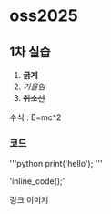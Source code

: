 # oss2025
## 1차 실습

1. **굵게**
2. *기울임*
3. ~~취소선~~

수식 : E=mc^2

### 코드
'''python
print('hello');
'''

'inline_code();'

링크 이미지
